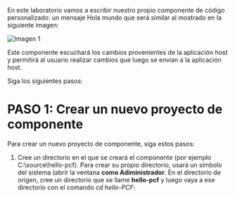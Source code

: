 
En este laboratorio vamos a escribir nuestro propio componente de código personalizado: un mensaje Hola mundo que será similar al mostrado en la siguiente imagen:

![Imagen 1](https://docs.microsoft.com/es-es/learn/modules/build-power-app-component/media/picture-1.png)

Este componente escuchará los cambios provenientes de la aplicación host y permitirá al usuario realizar cambios que luego se envían a la aplicación host.

Siga los siguientes pasos:

# PASO 1: Crear un nuevo proyecto de componente

Para crear un nuevo proyecto de componente, siga estos pasos:

1. Cree un directorio en el que se creará el componente (por ejemplo C:\source\hello-pcf).  Para crear su propio directorio, usará un símbolo del sistema (abrir la ventana **como Adiministrador**. En el directorio de origen, cree un directorio que se llame **hello-pcf** y luego vaya a ese directorio con el comando _cd hello-PCF_:

